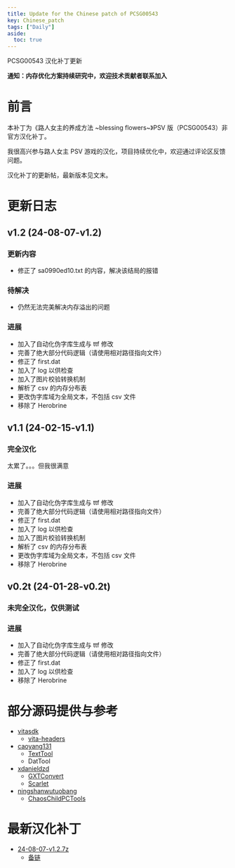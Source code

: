 ```yaml
---
title: Update for the Chinese patch of PCSG00543
key: Chinese_patch
tags: ["Daily"]
aside:
  toc: true
---
```


PCSG00543 汉化补丁更新 <!--more-->

**通知：内存优化方案持续研究中，欢迎技术贡献者联系加入**

# 前言

本补丁为《路人女主的养成方法 ~blessing flowers~》PSV 版（PCSG00543）非官方汉化补丁。

我很高兴参与路人女主 PSV 游戏的汉化，项目持续优化中，欢迎通过评论区反馈问题。

汉化补丁的更新帖，最新版本见文末。

# 更新日志

## v1.2 (24-08-07-v1.2)

### 更新内容

- 修正了 sa0990ed10.txt 的内容，解决该结局的报错

### 待解决

- 仍然无法完美解决内存溢出的问题

### 进展

- 加入了自动化伪字库生成与 ttf 修改
- 完善了绝大部分代码逻辑（请使用相对路径指向文件）
- 修正了 first.dat
- 加入了 log 以供检查
- 加入了图片校验转换机制
- 解析了 csv 的内存分布表
- 更改伪字库域为全局文本，不包括 csv 文件
- 移除了 Herobrine

## v1.1 (24-02-15-v1.1)

### 完全汉化

太累了。。。但我很满意

### 进展

- 加入了自动化伪字库生成与 ttf 修改
- 完善了绝大部分代码逻辑（请使用相对路径指向文件）
- 修正了 first.dat
- 加入了 log 以供检查
- 加入了图片校验转换机制
- 解析了 csv 的内存分布表
- 更改伪字库域为全局文本，不包括 csv 文件
- 移除了 Herobrine

## v0.2t (24-01-28-v0.2t)

### 未完全汉化，仅供测试

### 进展

- 加入了自动化伪字库生成与 ttf 修改
- 完善了绝大部分代码逻辑（请使用相对路径指向文件）
- 修正了 first.dat
- 加入了 log 以供检查
- 移除了 Herobrine

# 部分源码提供与参考

- [vitasdk](https://github.com/vitasdk/)
  - [vita-headers](https://github.com/vitasdk/vita-headers)
- [caoyang131](https://github.com/caoyang131/)
  - [TextTool](https://github.com/caoyang131/TextTool)
  - DatTool
- [xdanieldzd](https://github.com/xdanieldzd/)
  - [GXTConvert](https://github.com/xdanieldzd/GXTConvert)
  - [Scarlet](https://github.com/xdanieldzd/Scarlet)
- [ningshanwutuobang](https://github.com/ningshanwutuobang/)
  - [ChaosChildPCTools](https://github.com/ningshanwutuobang/ChaosChildPCTools)

# 最新汉化补丁

- [24-08-07-v1.2.7z](https://zuckertech-my.sharepoint.com/:u:/g/personal/jex_zuckertech_onmicrosoft_com/EU68iJ2hl79Og4HxY14iCtIBv8tu-gxEG5yjRupX89SdMQ?e=Sr7Qaa)
  - [备链](https://store-ap-sgp-2.gofile.io/download/web/f1bb9105-b922-473a-85fe-4808eda9a5fe/24-08-07-v1.2.7z)
